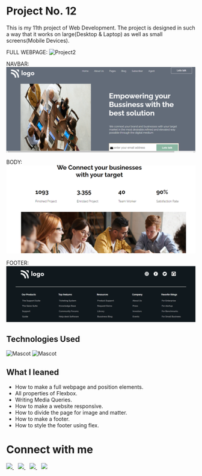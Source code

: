 # Project No. 12

This is my 11th project of Web Development. The project is designed in such a way that it works on large(Desktop & Laptop) as well as small screens(Mobile Devices). 

FULL WEBPAGE:
![Project2](sc/full.png "proj2 image")

NAVBAR:
![Project2](/sc/nav.PNG "proj2 image")

BODY:
![Project2](/sc/body1.PNG "pro21 image")

FOOTER:
![Project2](/sc/foot.PNG "pro21 image")


## Technologies Used

![Mascot](https://www.vectorlogo.zone/logos/w3_html5/w3_html5-icon.svg "mascot logo")
![Mascot](https://www.vectorlogo.zone/logos/w3_css/w3_css-icon.svg "mascot logo")


## What I leaned

- How to make a full webpage and position elements.
- All properties of Flexbox.
- Writing Media Queries.
- How to make a website responsive.
- How to divide the page for image and matter.
- How to make a footer.
- How to style the footer using flex.



# Connect with me

   <a href="https://www.linkedin.com/in/mughninoman97/" >
    <img width="30px" src="https://www.vectorlogo.zone/logos/linkedin/linkedin-icon.svg" />
  </a>&ensp;
  <a href="https://twitter.com/mughninoman97">
    <img width="30px" src="https://www.vectorlogo.zone/logos/twitter/twitter-official.svg" />
  </a>&ensp;
  <a href="https://www.instagram.com/mughninoman97/">
    <img width="30px" src="https://www.vectorlogo.zone/logos/instagram/instagram-icon.svg" />
  </a>&ensp;
  <a href="https://abdulmughninoman.hashnode.dev/">
  <img width="30px" src="https://cdn.hashnode.com/res/hashnode/image/upload/v1611902473383/CDyAuTy75.png?auto=compress" />
  </a>
